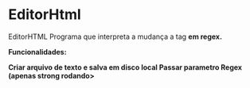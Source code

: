 # EditorHtml

EditorHTML
Programa que interpreta a mudança a tag <strong> em regex.

Funcionalidades:

  Criar arquivo de texto e salva em disco local
  Passar parametro Regex (apenas strong rodando>
